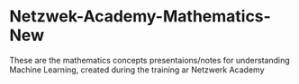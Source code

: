# Netzwek-Academy-Mathematics-New
These are the mathematics concepts presentaions/notes for understanding Machine Learning, created during the training ar Netzwerk Academy 
